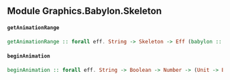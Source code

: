 ## Module Graphics.Babylon.Skeleton

#### `getAnimationRange`

``` purescript
getAnimationRange :: forall eff. String -> Skeleton -> Eff (babylon :: BABYLON | eff) AnimationRange
```

#### `beginAnimation`

``` purescript
beginAnimation :: forall eff. String -> Boolean -> Number -> (Unit -> Eff (babylon :: BABYLON | eff) Unit) -> Skeleton -> Eff (babylon :: BABYLON | eff) (Maybe Animatable)
```


